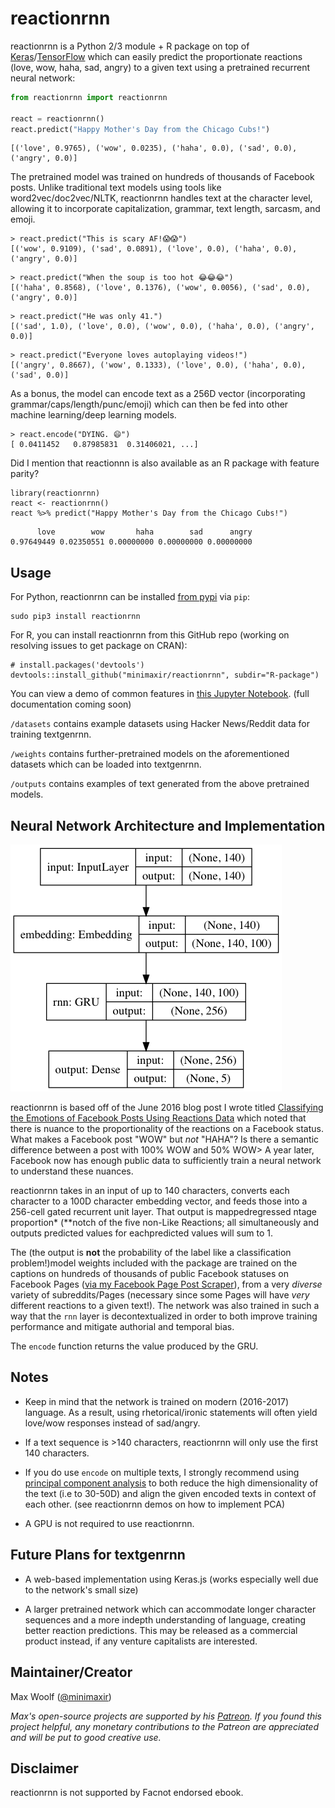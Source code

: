 # reactionrnn

reactionrnn is a Python 2/3 module + R package on top of [Keras](https://github.com/fchollet/keras)/[TensorFlow](https://www.tensorflow.org) which can easily predict the proportionate reactions (love, wow, haha, sad, angry) to a given text using a pretrained recurrent neural network:

```python
from reactionrnn import reactionrnn

react = reactionrnn()
react.predict("Happy Mother's Day from the Chicago Cubs!")
```
```
[('love', 0.9765), ('wow', 0.0235), ('haha', 0.0), ('sad', 0.0), ('angry', 0.0)]
```

The pretrained model was trained on hundreds of thousands of Facebook posts. Unlike traditional text models using tools like word2vec/doc2vec/NLTK, reactionrnn handles text at the character level, allowing it to incorporate capitalization, grammar, text length, sarcasm, and emoji.

```
> react.predict("This is scary AF!😱😱")
[('wow', 0.9109), ('sad', 0.0891), ('love', 0.0), ('haha', 0.0), ('angry', 0.0)]
```

```
> react.predict("When the soup is too hot 😂😂😂")
[('haha', 0.8568), ('love', 0.1376), ('wow', 0.0056), ('sad', 0.0), ('angry', 0.0)]
```

```
> react.predict("He was only 41.")
[('sad', 1.0), ('love', 0.0), ('wow', 0.0), ('haha', 0.0), ('angry', 0.0)]
```

```
> react.predict("Everyone loves autoplaying videos!")
[('angry', 0.8667), ('wow', 0.1333), ('love', 0.0), ('haha', 0.0), ('sad', 0.0)]
```

As a bonus, the model can encode text as a 256D vector (incorporating grammar/caps/length/punc/emoji) which can then be fed into other machine learning/deep learning models.

```
> react.encode("DYING. 😄")
[ 0.0411452   0.87985831  0.31406021, ...]
```

Did I mention that reactionnn is also available as an R package with feature parity?

```
library(reactionrnn)
react <- reactionrnn()
react %>% predict("Happy Mother's Day from the Chicago Cubs!")
```

```
      love        wow       haha        sad      angry 
0.97649449 0.02350551 0.00000000 0.00000000 0.00000000 
```

## Usage

For Python, reactionrnn can be installed [from pypi](https://pypi.python.org/pypi/reactionrnn) via `pip`:

```
sudo pip3 install reactionrnn
```

For R, you can install reactionrnn from this GitHub repo (working on resolving issues to get package on CRAN):

```
# install.packages('devtools')
devtools::install_github("minimaxir/reactionrnn", subdir="R-package")
```

You can view a demo of common features in [this Jupyter Notebook](/docs/textgenrnn-demo.ipynb). (full documentation coming soon)

`/datasets` contains example datasets using Hacker News/Reddit data for training textgenrnn.

`/weights` contains further-pretrained models on the aforementioned datasets which can be loaded into textgenrnn.

`/outputs` contains examples of text generated from the above pretrained models.

## Neural Network Architecture and Implementation

![](/docs/model_shapes.png)

reactionrnn is based off of the June 2016 blog post I wrote titled [Classifying the Emotions of Facebook Posts Using Reactions Data](http://minimaxir.com/2016/06/interactive-reactions/) which noted that there is nuance to the proportionality of the reactions on a Facebook status. What makes a Facebook post "WOW" but *not* "HAHA"? Is there a semantic difference between a post with 100% WOW and 50% WOW> A year later, Facebook now has enough public data to sufficiently train a neural network to understand these nuances.

reactionrnn takes in an input of up to 140 characters, converts each character to a 100D character embedding vector, and feeds those into a 256-cell gated recurrent unit layer. That output is mappedregressed ntage proportion* (**notch of the five non-Like Reactions; all  simultaneously and outputs predicted values for eachpredicted values will sum to 1.

The  (the output is **not** the probability of the label like a classification problem!)model weights included with the package are trained on the captions on hundreds of thousands of public Facebook statuses on Facebook Pages ([via my Facebook Page Post Scraper](https://github.com/minimaxir/facebook-page-post-scraper)), from a very *diverse* variety of subreddits/Pages (necessary since some Pages will have *very* different reactions to a given text!). The network was also trained in such a way that the `rnn` layer is decontextualized in order to both improve training performance and mitigate authorial and temporal bias.

The `encode` function returns the value produced by the GRU.


## Notes

* Keep in mind that the network is trained on modern (2016-2017) language. As a result, using rhetorical/ironic statements will often yield love/wow responses instead of sad/angry. 

* If a text sequence is >140 characters, reactionrnn will only use the first 140 characters.

* If you do use `encode` on multiple texts, I strongly recommend using [principal component analysis](https://en.wikipedia.org/wiki/Principal_component_analysis) to both reduce the high dimensionality of the text (i.e to 30-50D) and align the given encoded texts in context of each other. (see reactionrnn demos on how to implement PCA)

* A GPU is not required to use reactionrnn.

## Future Plans for textgenrnn

* A web-based implementation using Keras.js (works especially well due to the network's small size)

* A larger pretrained network which can accommodate longer character sequences and a more indepth understanding of language, creating better reaction predictions. This may be released as a commercial product instead, if any venture capitalists are interested.

## Maintainer/Creator

Max Woolf ([@minimaxir](http://minimaxir.com))

*Max's open-source projects are supported by his [Patreon](https://www.patreon.com/minimaxir). If you found this project helpful, any monetary contributions to the Patreon are appreciated and will be put to good creative use.*

## Disclaimer

reactionrnn is not supported by Facnot endorsed ebook.